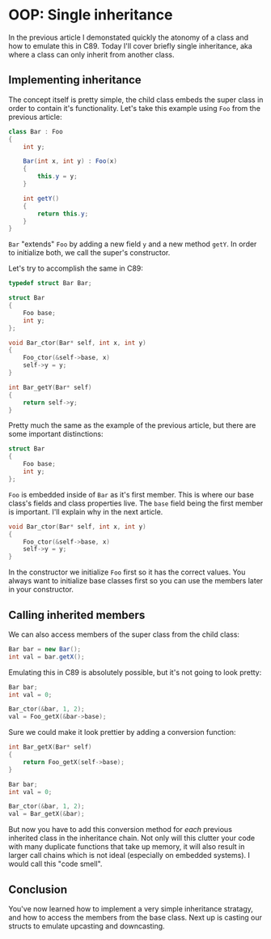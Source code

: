 # OOP: Single inheritance

In the previous article I demonstated quickly the atonomy of a class and how to
emulate this in C89. Today I'll cover briefly single inheritance, aka where a
class can only inherit from another class.

## Implementing inheritance

The concept itself is pretty simple, the child class embeds the super class in
order to contain it's functionality. Let's take this example using `Foo` from
the previous article:

```csharp
class Bar : Foo
{
    int y;

    Bar(int x, int y) : Foo(x)
    {
        this.y = y;
    }

    int getY()
    {
        return this.y;
    }
}
```

`Bar` "extends" `Foo` by adding a new field `y` and a new method `getY`. In
order to initialize both, we call the super's constructor.

Let's try to accomplish the same in C89:

```c
typedef struct Bar Bar;

struct Bar
{
    Foo base;
    int y;
};

void Bar_ctor(Bar* self, int x, int y)
{
    Foo_ctor(&self->base, x)
    self->y = y;
}

int Bar_getY(Bar* self)
{
    return self->y;
}
```

Pretty much the same as the example of the previous article, but there are some
important distinctions:

```c
struct Bar
{
    Foo base;
    int y;
};
```

`Foo` is embedded inside of `Bar` as it's first member. This is where our base
class's fields and class properties live. The `base` field being the first
member is important. I'll explain why in the next article.

```c
void Bar_ctor(Bar* self, int x, int y)
{
    Foo_ctor(&self->base, x)
    self->y = y;
}
```

In the constructor we initialize `Foo` first so it has the correct values. You
always want to initialize base classes first so you can use the members later
in your constructor.

## Calling inherited members

We can also access members of the super class from the child class:

```csharp
Bar bar = new Bar();
int val = bar.getX();
```

Emulating this in C89 is absolutely possible, but it's not going to look
pretty:

```c
Bar bar;
int val = 0;

Bar_ctor(&bar, 1, 2);
val = Foo_getX(&bar->base);
```

Sure we could make it look prettier by adding a conversion function:

```c
int Bar_getX(Bar* self)
{
    return Foo_getX(self->base);
}
```

```c
Bar bar;
int val = 0;

Bar_ctor(&bar, 1, 2);
val = Bar_getX(&bar);
```

But now you have to add this conversion method for _each_ previous inherited
class in the inheritance chain. Not only will this clutter your code with many
duplicate functions that take up memory, it will also result in larger call
chains which is not ideal (especially on embedded systems). I would call this
"code smell".

## Conclusion

You've now learned how to implement a very simple inheritance stratagy, and how
to access the members from the base class. Next up is casting our structs to
emulate upcasting and downcasting.

